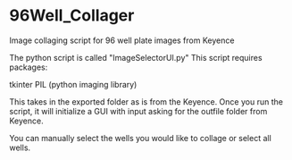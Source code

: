 # 96Well_Collager
Image collaging script for 96 well plate images from Keyence

The python script is called "ImageSelectorUI.py"
This script requires packages:

tkinter
PIL (python imaging library)

This takes in the exported folder as is from the Keyence. Once you run the script, it will initialize a GUI with input asking for the outfile folder from Keyence.

You can manually select the wells you would like to collage or select all wells.
